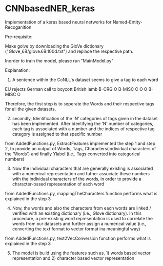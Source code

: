 # CNNbasedNER_keras

Implementation of a keras based neural networks for Named-Entity-Recoganition

Pre-requisite:

Make golve by downloading the GloVe dictionary ("Glove_6B/glove.6B.100d.txt") and replace the respective path. 

Inorder to train the model, please run "MainModel.py"

Explanation:

1) A sentence within the CoNLL's dataset seems to give a tag to each word

EU    rejects   German   call   to   boycott   British   lamb
B-ORG   O  	B-MISC 	   O  	 O 	 O 	B-MISC    O


Therefore, the first step is to seperate the Words and their respective tags for all the given datasets.

2) secondly, Identification of the 'N' categories of tags given in the dataset has been implemented. After identifying the 'N' number of categories, each tag is associated with a number and the indices of respective tag category is assigned to that specific number

from AddedFunctions.py, ExtractFeatures implemented the step 1 and step 2, to provide an output of Words, Tags, Characters(individual characters of the 'Words') and finally Ylabel (i.e., Tags converted into categorical numbers)

3) Now the individual characters that are generally existing is associated with a numerical representation and futher associate these numbers with the individual characters of the words, in order to provide a character-based representation of each word

from AddedFunctions.py, mappingTheCharacters function performs what is explained in the step 3

4) Now, the words and also the characters from each words are linked / verified with an existing dictionary (i.e., Glove dictionary). In this procedure, a pre-existing word representation is used to correlate the words from our datasets and further assign a numerical value (i.e., converting the text format to vector format ina meaningful way)

from AddedFunctions.py, text2VecConversion function performs what is explained in the step 3

5) The model is build using the features such as, 1) words based vector representation and 2) character based vector representation
